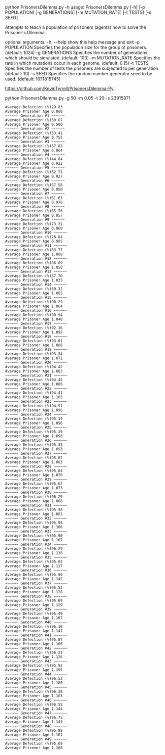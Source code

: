  python PrisonersDilemma.py -h
usage: PrisonersDilemma.py [-h] [-p POPULATION] [-g GENERATIONS]
                           [-m MUTATION_RATE] [-t TESTS] [-s SEED]

Attempts to teach a population of prisoners (agents) how to solve the
Prisoner's Dilemma

optional arguments:
  -h, --help        show this help message and exit
  -p POPULATION     Specifies the population size for the group of prisoners.
                    (default: 1024)
  -g GENERATIONS    Specifies the number of generations which should be
                    simulated. (default: 100)
  -m MUTATION_RATE  Specifies the rate in which mutations occur in each
                    genome. (default: 0.15)
  -t TESTS          Specifies the number of tests the prisoners are subjected
                    to per generation. (default: 10)
  -s SEED           Specifies the random number generator seed to be used.
                    (default: 1071815745)

https://github.com/KevinTyrrell/PrisonersDilemma-Py




python PrisonersDilemma.py -g 50 -m 0.05 -t 20 -s 23915871
~~~~~~ Generation #0 ~~~~~~
Average Defection (%)29.83
Average Prisoner Age 0.000
~~~~~~ Generation #1 ~~~~~~
Average Defection (%)30.87
Average Prisoner Age 0.500
~~~~~~ Generation #2 ~~~~~~
Average Defection (%)33.41
Average Prisoner Age 0.753
~~~~~~ Generation #3 ~~~~~~
Average Defection (%)37.82
Average Prisoner Age 0.864
~~~~~~ Generation #4 ~~~~~~
Average Defection (%)44.04
Average Prisoner Age 0.922
~~~~~~ Generation #5 ~~~~~~
Average Defection (%)52.73
Average Prisoner Age 0.927
~~~~~~ Generation #6 ~~~~~~
Average Defection (%)57.58
Average Prisoner Age 0.950
~~~~~~ Generation #7 ~~~~~~
Average Defection (%)61.63
Average Prisoner Age 0.976
~~~~~~ Generation #8 ~~~~~~
Average Defection (%)65.76
Average Prisoner Age 0.957
~~~~~~ Generation #9 ~~~~~~
Average Defection (%)73.31
Average Prisoner Age 0.960
~~~~~~ Generation #10 ~~~~~~
Average Defection (%)78.84
Average Prisoner Age 0.985
~~~~~~ Generation #11 ~~~~~~
Average Defection (%)83.77
Average Prisoner Age 1.008
~~~~~~ Generation #12 ~~~~~~
Average Defection (%)86.09
Average Prisoner Age 1.050
~~~~~~ Generation #13 ~~~~~~
Average Defection (%)87.70
Average Prisoner Age 1.035
~~~~~~ Generation #14 ~~~~~~
Average Defection (%)89.32
Average Prisoner Age 1.065
~~~~~~ Generation #15 ~~~~~~
Average Defection (%)90.29
Average Prisoner Age 1.064
~~~~~~ Generation #16 ~~~~~~
Average Defection (%)90.94
Average Prisoner Age 1.040
~~~~~~ Generation #17 ~~~~~~
Average Defection (%)92.16
Average Prisoner Age 1.095
~~~~~~ Generation #18 ~~~~~~
Average Defection (%)93.01
Average Prisoner Age 1.086
~~~~~~ Generation #19 ~~~~~~
Average Defection (%)93.34
Average Prisoner Age 1.071
~~~~~~ Generation #20 ~~~~~~
Average Defection (%)94.42
Average Prisoner Age 1.083
~~~~~~ Generation #21 ~~~~~~
Average Defection (%)94.45
Average Prisoner Age 1.066
~~~~~~ Generation #22 ~~~~~~
Average Defection (%)94.41
Average Prisoner Age 1.105
~~~~~~ Generation #23 ~~~~~~
Average Defection (%)94.91
Average Prisoner Age 1.096
~~~~~~ Generation #24 ~~~~~~
Average Defection (%)95.19
Average Prisoner Age 1.096
~~~~~~ Generation #25 ~~~~~~
Average Defection (%)95.39
Average Prisoner Age 1.098
~~~~~~ Generation #26 ~~~~~~
Average Defection (%)95.35
Average Prisoner Age 1.093
~~~~~~ Generation #27 ~~~~~~
Average Defection (%)95.82
Average Prisoner Age 1.083
~~~~~~ Generation #28 ~~~~~~
Average Defection (%)95.84
Average Prisoner Age 1.078
~~~~~~ Generation #29 ~~~~~~
Average Defection (%)95.67
Average Prisoner Age 1.073
~~~~~~ Generation #30 ~~~~~~
Average Defection (%)96.29
Average Prisoner Age 1.068
~~~~~~ Generation #31 ~~~~~~
Average Defection (%)95.38
Average Prisoner Age 1.083
~~~~~~ Generation #32 ~~~~~~
Average Defection (%)95.98
Average Prisoner Age 1.106
~~~~~~ Generation #33 ~~~~~~
Average Defection (%)95.90
Average Prisoner Age 1.107
~~~~~~ Generation #34 ~~~~~~
Average Defection (%)96.29
Average Prisoner Age 1.138
~~~~~~ Generation #35 ~~~~~~
Average Defection (%)95.65
Average Prisoner Age 1.117
~~~~~~ Generation #36 ~~~~~~
Average Defection (%)95.90
Average Prisoner Age 1.142
~~~~~~ Generation #37 ~~~~~~
Average Defection (%)95.52
Average Prisoner Age 1.128
~~~~~~ Generation #38 ~~~~~~
Average Defection (%)95.69
Average Prisoner Age 1.129
~~~~~~ Generation #39 ~~~~~~
Average Defection (%)95.49
Average Prisoner Age 1.107
~~~~~~ Generation #40 ~~~~~~
Average Defection (%)96.10
Average Prisoner Age 1.141
~~~~~~ Generation #41 ~~~~~~
Average Defection (%)95.87
Average Prisoner Age 1.106
~~~~~~ Generation #42 ~~~~~~
Average Defection (%)96.23
Average Prisoner Age 1.126
~~~~~~ Generation #43 ~~~~~~
Average Defection (%)95.92
Average Prisoner Age 1.195
~~~~~~ Generation #44 ~~~~~~
Average Defection (%)96.52
Average Prisoner Age 1.180
~~~~~~ Generation #45 ~~~~~~
Average Defection (%)96.38
Average Prisoner Age 1.183
~~~~~~ Generation #46 ~~~~~~
Average Defection (%)96.55
Average Prisoner Age 1.144
~~~~~~ Generation #47 ~~~~~~
Average Defection (%)96.75
Average Prisoner Age 1.143
~~~~~~ Generation #48 ~~~~~~
Average Defection (%)95.98
Average Prisoner Age 1.101
~~~~~~ Generation #49 ~~~~~~
Average Defection (%)95.69
Average Prisoner Age 1.168

